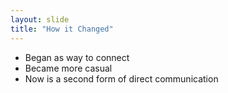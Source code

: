 ```yaml
---
layout: slide
title: "How it Changed"
---
```

* Began as way to connect
* Became more casual
* Now is a second form of direct communication

